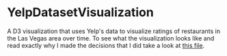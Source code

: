# YelpDatasetVisualization

A D3 visualization that uses Yelp's data to visualize ratings of restaurants in the Las Vegas area over time. 
To see what the visualization looks like and read exactly why I made the decisions that I did take a look at [this file](yelpdatasetexplanation.pdf).
